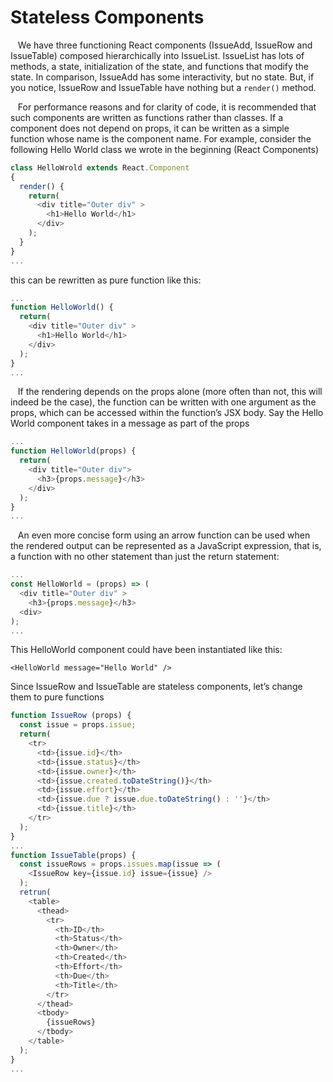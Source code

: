 # Stateless Components

&nbsp;&nbsp; We have three functioning React components (IssueAdd, IssueRow and IssueTable) composed hierarchically into IssueList. IssueList has lots of methods, a state, initialization of the state, and functions that modify the state. In comparison, IssueAdd has some interactivity, but no state. But, if you notice, IssueRow and IssueTable have nothing but a `render()` method.

&nbsp;&nbsp; For performance reasons and for clarity of code, it is recommended that such components are written as functions rather than classes. If a component does not depend on props, it can be written as a simple function whose name is the component name. For example, consider the following Hello World class we wrote in the beginning (React Components)

```js
class HelloWrold extends React.Component
{
  render() {
    return(
      <div title="Outer div" >
        <h1>Hello World</h1>
      </div>
    );
  }
}
...
```

this can be rewritten as pure function like this:

```js
...
function HelloWorld() {
  return(
    <div title="Outer div" >
      <h1>Hello World</h1>
    </div>
  );
}
...
```

&nbsp;&nbsp; If the rendering depends on the props alone (more often than not, this will indeed be the case), the function can be written with one argument as the props, which can be accessed within the function’s JSX body. Say the Hello World component takes in a message as part of the props

```js
...
function HelloWorld(props) {
  return(
    <div title="Outer div">
      <h3>{props.message}</h3>
    </div>
  );
}
...
```

&nbsp;&nbsp; An even more concise form using an arrow function can be used when the rendered output can be represented as a JavaScript expression, that is, a function with no other statement than just the return statement:

```js
...
const HelloWorld = (props) => (
  <div title="Outer div" >
    <h3>{props.message}</h3>
  <div>
);
...
```

This HelloWorld component could have been instantiated like this:

`<HelloWorld message="Hello World" />`

Since IssueRow and IssueTable are stateless components, let’s change them to pure functions

```js
function IssueRow (props) {
  const issue = props.issue;
  return(
    <tr>
      <td>{issue.id}</th>
      <td>{issue.status}</th>
      <td>{issue.owner}</th>
      <td>{issue.created.toDateString()}</th>
      <td>{issue.effort}</th>
      <td>{issue.due ? issue.due.toDateString() : ''}</th>
      <td>{issue.title}</th>
    </tr>
  );
}
...
function IssueTable(props) {
  const issueRows = props.issues.map(issue => (
    <IssueRow key={issue.id} issue={issue} />
  );
  retrun(
    <table>
      <thead>
        <tr>
          <th>ID</th>
          <th>Status</th>
          <th>Owner</th>
          <th>Created</th>
          <th>Effort</th>
          <th>Due</th>
          <th>Title</th>
        </tr>
      </thead>
      <tbody>
        {issueRows}
      </tbody>
    </table>
  );
}
...
```
